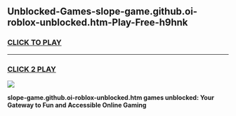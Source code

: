 
## Unblocked-Games-slope-game.github.oi-roblox-unblocked.htm-Play-Free-h9hnk
<h3>
<a href="https://premium76.site?title=slope-game.github.oi-roblox-unblocked.htm&ref=15A">CLICK TO PLAY</a></h3>
<hr>

<h3>
<a href="https://premium76.site?title=slope-game.github.oi-roblox-unblocked.htm&ref=15A">CLICK 2 PLAY</a>
  
</h3>

<a href="https://premium76.site?title=slope-game.github.oi-roblox-unblocked.htm&ref=15A"><img src="https://clearcache.store/games.png"></a>


**slope-game.github.oi-roblox-unblocked.htm games unblocked: Your Gateway to Fun and Accessible Online Gaming**
